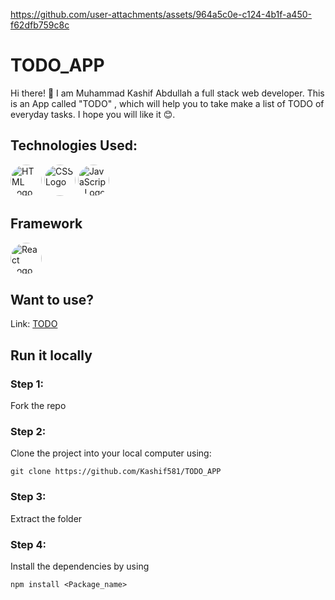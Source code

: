 

https://github.com/user-attachments/assets/964a5c0e-c124-4b1f-a450-f62dfb759c8c


# TODO_APP
Hi there! 👋 I am Muhammad Kashif Abdullah a full stack web developer. This is an App called "TODO" , which will help you to take make a list of TODO of everyday tasks. I hope you will like it 😊.

## Technologies Used:


<img src="https://cdn.jsdelivr.net/gh/devicons/devicon/icons/html5/html5-original.svg" alt="HTML Logo" width="50" height="50" style="border-radius: 50%;"> <img src="https://cdn.jsdelivr.net/gh/devicons/devicon/icons/css3/css3-original.svg" alt="CSS Logo" width="50" height="50" style="border-radius: 50%;"> <img src="https://cdn.jsdelivr.net/gh/devicons/devicon/icons/javascript/javascript-original.svg" alt="JavaScript Logo" width="50" height="50" style="border-radius: 50%;">

## Framework
<img src="https://cdn.jsdelivr.net/gh/devicons/devicon/icons/react/react-original.svg" alt="React Logo" width="50" height="50" style="border-radius: 50%;">




## Want to use?
Link: [TODO](https://7x3ds3.csb.app/)


## Run it locally

### Step 1:
Fork the repo

### Step 2:
Clone the project into your local computer using:
```
git clone https://github.com/Kashif581/TODO_APP

```


### Step 3:
Extract the folder

### Step 4:
Install the dependencies by using 
```
npm install <Package_name>

``` 

